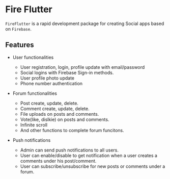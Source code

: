 # Fire Flutter

`FireFlutter` is a rapid development package for creating Social apps based on `Firebase`.

## Features

- User functionalities

  - User registration, login, profile update with email/password
  - Social logins with Firebase Sign-in methods.
  - User profile photo update
  - Phone number authentication

- Forum functionalities

  - Post create, update, delete.
  - Comment create, update, delete.
  - File uploads on posts and comments.
  - Vote(like, dislkie) on posts and comments.
  - Infinite scroll
  - And other functions to complete forum funcitons.

- Push notifications
  - Admin can send push notifications to all users.
  - User can enable/disable to get notification when a user creates a comments under his post/comment.
  - User can subscribe/unsubscribe for new posts or comments under a forum.
